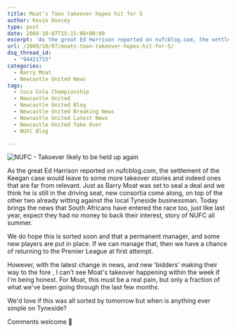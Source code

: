 ```yaml
---
title: Moat’s Toon takeover hopes hit for 5
author: Kevin Doocey
type: post
date: 2009-10-07T15:15:08+00:00
excerpt: 'As the great Ed Harrison reported on nufcblog.com, the settlement of the Keegan case would '
url: /2009/10/07/moats-toon-takeover-hopes-hit-for-5/
dsq_thread_id:
  - "94421715"
categories:
  - Barry Moat
  - Newcastle United News
tags:
  - Coca Cola Championship
  - Newcastle United
  - Newcastle United Blog
  - Newcastle United Breaking News
  - Newcastle United Latest News
  - Newcastle United Take Over
  - NUFC Blog

---
```

![NUFC - Takoever likely to be held up again](https://static.guim.co.uk/sys-images/Football/Pix/pictures/2008/08/04/StJAmesPArk3.jpg)

As the great Ed Harrison reported on nufcblog.com, the settlement of the Keegan case would leave to some more takeover stories and indeed ones that are far from relevant. Just as Barry Moat was set to seal a deal and we think he is still in the driving seat, new consortia come along, on top of the other two already witting against the local Tyneside businessman. Today brings the  news that South Africans have entered the race too, just like last year, expect they had no money to back their interest, story of NUFC all summer.

We do hope this is sorted soon and that a permanent manager, and some new players are put in place. If we can manage that, then we have a chance of returning to the Premier League at first attempt.

However, with the latest change in news, and new 'bidders' making their way to the fore , I can't see Moat's takeover happening within the week if I'm being honest. For Moat, this must be a real pain, but only a fraction of what we've been going through the last few months.

We'd love if this was all sorted by tomorrow but when is anything ever simple on Tyneside?

Comments welcome 🙂
